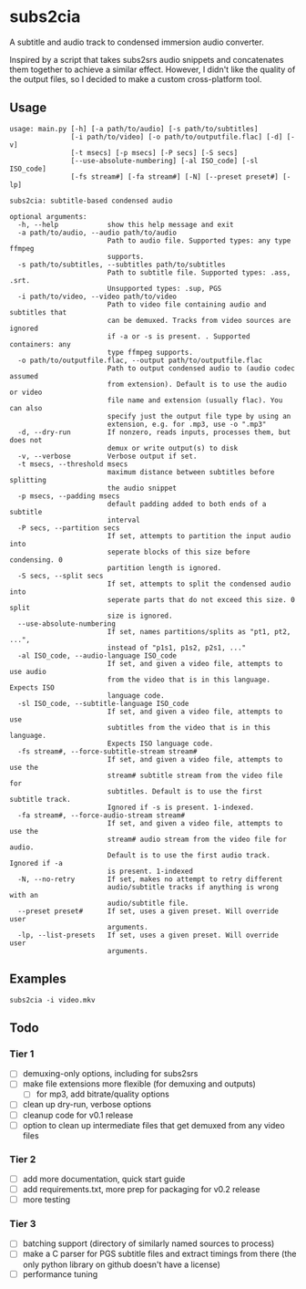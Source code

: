 # subs2cia

A subtitle and audio track to condensed immersion audio converter.

Inspired by a script that takes subs2srs audio snippets and concatenates them together to achieve a similar effect. 
However, I didn't like the quality of the output files, so I decided to make a custom cross-platform tool.

## Usage
```
usage: main.py [-h] [-a path/to/audio] [-s path/to/subtitles]
               [-i path/to/video] [-o path/to/outputfile.flac] [-d] [-v]
               [-t msecs] [-p msecs] [-P secs] [-S secs]
               [--use-absolute-numbering] [-al ISO_code] [-sl ISO_code]
               [-fs stream#] [-fa stream#] [-N] [--preset preset#] [-lp]

subs2cia: subtitle-based condensed audio

optional arguments:
  -h, --help            show this help message and exit
  -a path/to/audio, --audio path/to/audio
                        Path to audio file. Supported types: any type ffmpeg
                        supports.
  -s path/to/subtitles, --subtitles path/to/subtitles
                        Path to subtitle file. Supported types: .ass, .srt.
                        Unsupported types: .sup, PGS
  -i path/to/video, --video path/to/video
                        Path to video file containing audio and subtitles that
                        can be demuxed. Tracks from video sources are ignored
                        if -a or -s is present. . Supported containers: any
                        type ffmpeg supports.
  -o path/to/outputfile.flac, --output path/to/outputfile.flac
                        Path to output condensed audio to (audio codec assumed
                        from extension). Default is to use the audio or video
                        file name and extension (usually flac). You can also
                        specify just the output file type by using an
                        extension, e.g. for .mp3, use -o ".mp3"
  -d, --dry-run         If nonzero, reads inputs, processes them, but does not
                        demux or write output(s) to disk
  -v, --verbose         Verbose output if set.
  -t msecs, --threshold msecs
                        maximum distance between subtitles before splitting
                        the audio snippet
  -p msecs, --padding msecs
                        default padding added to both ends of a subtitle
                        interval
  -P secs, --partition secs
                        If set, attempts to partition the input audio into
                        seperate blocks of this size before condensing. 0
                        partition length is ignored.
  -S secs, --split secs
                        If set, attempts to split the condensed audio into
                        seperate parts that do not exceed this size. 0 split
                        size is ignored.
  --use-absolute-numbering
                        If set, names partitions/splits as "pt1, pt2, ...",
                        instead of "p1s1, p1s2, p2s1, ..."
  -al ISO_code, --audio-language ISO_code
                        If set, and given a video file, attempts to use audio
                        from the video that is in this language. Expects ISO
                        language code.
  -sl ISO_code, --subtitle-language ISO_code
                        If set, and given a video file, attempts to use
                        subtitles from the video that is in this language.
                        Expects ISO language code.
  -fs stream#, --force-subtitle-stream stream#
                        If set, and given a video file, attempts to use the
                        stream# subtitle stream from the video file for
                        subtitles. Default is to use the first subtitle track.
                        Ignored if -s is present. 1-indexed.
  -fa stream#, --force-audio-stream stream#
                        If set, and given a video file, attempts to use the
                        stream# audio stream from the video file for audio.
                        Default is to use the first audio track. Ignored if -a
                        is present. 1-indexed
  -N, --no-retry        If set, makes no attempt to retry different
                        audio/subtitle tracks if anything is wrong with an
                        audio/subtitle file.
  --preset preset#      If set, uses a given preset. Will override user
                        arguments.
  -lp, --list-presets   If set, uses a given preset. Will override user
                        arguments.
```
## Examples
``subs2cia -i video.mkv``


## Todo

### Tier 1
 - [ ] demuxing-only options, including for subs2srs
 - [ ] make file extensions more flexible (for demuxing and outputs)
    - [ ] for mp3, add bitrate/quality options
 - [ ] clean up dry-run, verbose options 
 - [ ] cleanup code for v0.1 release
 - [ ] option to clean up intermediate files that get demuxed from any video files

### Tier 2
 - [ ] add more documentation, quick start guide
 - [ ] add requirements.txt, more prep for packaging for v0.2 release
 - [ ] more testing

### Tier 3
 - [ ] batching support (directory of similarly named sources to process)
 - [ ] make a C parser for PGS subtitle files and extract timings from there (the only python library on github doesn't have a license)
 - [ ] performance tuning
